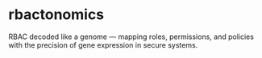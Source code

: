 # rbactonomics
RBAC decoded like a genome — mapping roles, permissions, and policies with the precision of gene expression in secure systems.
